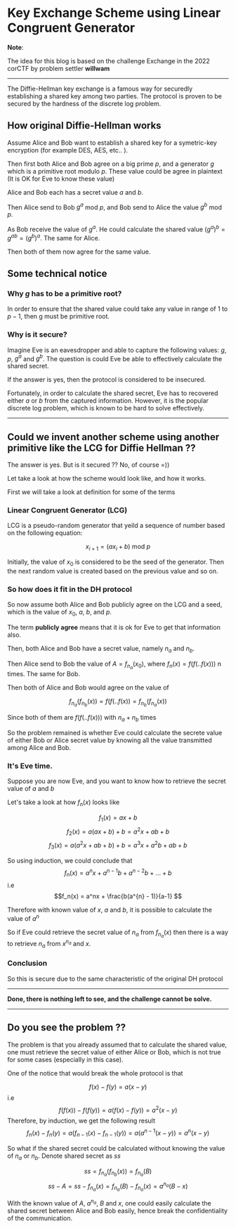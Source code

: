 # Key Exchange Scheme using Linear Congruent Generator

**Note**:

The idea for this blog is based on the challenge Exchange in the 2022 corCTF by problem settler **willwam**

-----------

The Diffie-Hellman key exchange is a famous way for securedly establishing a shared key among two parties. The protocol is proven to be secured by the hardness of the discrete log problem.

## How original Diffie-Hellman works

Assume Alice and Bob want to establish a shared key for a symetric-key encryption (for example DES, AES, etc.. ). 

Then first both Alice and Bob agree on a big prime $p$, and a generator $g$ which is a primitive root modulo $p$. These value could be agree in plaintext (It is OK for Eve to know these value)

Alice and Bob each has a secret value $a$ and $b$.

Then Alice send to Bob $g^a$ mod $p$, and Bob send to Alice the value $g^b$ mod $p$.

As Bob receive the value of $g^a$. He could calculate the shared value $(g^a)^b = g^{ab} = (g^b)^a$. The same for Alice.

Then both of them now agree for the same value.

## Some technical notice
### Why $g$ has to be a primitive root?

In order to ensure that the shared value could take any value in range of $1$ to $p - 1$, then g must be primitive root.

### Why is it secure?
Imagine Eve is an eavesdropper and able to capture the following values: $g$, $p$, $g^a$ and $g^b$. The question is could Eve be able to effectively calculate the shared secret.

If the answer is yes, then the protocol is considered to be insecured.

Fortunately, in order to calculate the shared secret, Eve has to recovered either $a$ or $b$ from the captured information. However, it is the popular discrete log problem, which is known to be hard to solve effectively.

-----

## Could we invent another scheme using another primitive like the LCG for Diffie Hellman ??

The answer is yes. But is it secured ?? No, of course =))

Let take a look at how the scheme would look like, and how it works.

First we will take a look at definition for some of the terms

### Linear Congruent Generator (LCG)

LCG is a pseudo-random generator that yeild a sequence of number based on the following equation:

$$x_{i+1} = (a x_i + b) \text{ mod } p$$

Initially, the value of $x_0$ is considered to be the seed of the generator. Then the next random value is created based on the previous value and so on.

### So how does it fit in the DH protocol

So now assume both Alice and Bob publicly agree on the LCG and a seed, which is the value of $x_0$, $a$, $b$, and $p$. 

The term **publicly agree** means that it is ok for Eve to get that information also.

Then, both Alice and Bob have a secret value, namely $n_a$ and $n_b$.

Then Alice send to Bob the value of $A = f_{n_a}(x_0)$, where $f_{n}(x) = f(f(..f(x)))$ n times. The same for Bob.

Then both of Alice and Bob would agree on the value of 

$$f_{n_a}(f_{n_b}(x)) = f(f(..f(x)) = f_{n_b}(f_{n_a}(x))$$

Since both of them are $f(f(..f(x)))$ with $n_a+n_b$ times

So the problem remained is whether Eve could calculate the secrete value of either Bob or Alice secret value by knowing all the value transmitted among Alice and Bob.

### It's Eve time.

Suppose you are now Eve, and you want to know how to retrieve the secret value of $a$ and $b$

Let's take a look at how $f_n(x)$ looks like

$$f_1(x) = ax + b$$
$$f_2(x) = a(ax + b) + b = a^2x+ab+b$$
$$f_3(x) = a(a^2x+ab+b)+b= a^3x + a^2b+ab+b$$

So using induction, we could conclude that
$$f_n(x) = a^nx + a^{n-1}b + a^{n-2}b + ... + b$$
i.e
$$f_n(x) = a^nx + \frac{b(a^{n} - 1)}{a-1} $$

Therefore with known value of $x$, $a$ and $b$, it is possible to calculate the value of $a^n$

So if Eve could retrieve the secret value of $n_a$ from $f_{n_a}(x)$ then there is a way to retrieve $n_a$ from $x^{n_a}$ and $x$.

### Conclusion
So this is secure due to the same characteristic of the original DH protocol 

--------------------------
**Done, there is nothing left to see, and the challenge cannot be solve.**

-----------------------------------------

## Do you see the problem ??
The problem is that you already assumed that to calculate the shared value, one must retrieve the secret value of either Alice or Bob, which is not true for some cases (especially in this case).

One of the notice that would break the whole protocol is that 

$$f(x) - f(y) = a(x - y)$$
i.e
$$f(f(x)) - f(f(y)) = a(f(x)-f(y)) = a^2(x - y)$$
Therefore, by induction, we get the following result
$$f_n(x) - f_n(y) = a(f_{n-1}(x)-f_{n-1}(y)) = a(a^{n-1}(x - y)) = a^n(x-y)$$

So what if the shared secret could be calculated without knowing the value of $n_a$ or $n_b$. Denote shared secret as $ss$

$$ss = f_{n_a}(f_{n_b}(x)) = f_{n_a}(B)$$
$$ss - A = ss - f_{n_a}(x) = f_{n_a}(B) - f_{n_a}(x) = a^{n_a}(B - x)$$

With the known value of $A$, $a^{n_a}$, $B$ and $x$, one could easily calculate the shared secret between Alice and Bob easily, hence break the confidentiality of the communication.